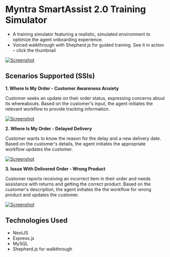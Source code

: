 # Myntra SmartAssist 2.0 Training Simulator

- A training simulator featuring a realistic, simulated environment to optimize the agent onboarding experience.
- Voiced walkthrough with Shepherd.js for guided training. See it in action – click the thumbnail

[![Screenshot](https://github.com/SandeepPoonia30/myntra-smartassist2-simulator/assets/79972124/425fac88-368e-4445-98b5-c8eeac2fff51)](https://www.youtube.com/watch?v=QCYIkCgSh8Y&list=PLb5SN1b1JnuN_BKyEeuBwIUHbxZbZYUMa)

## Scenarios Supported (SSIs)

**1. Where Is My Order - Customer Awareness Anxiety**

Customer seeks an update on their order status, expressing concerns about its whereabouts. Based on the customer's input, the agent initiates the relevant workflow to provide tracking information.

[![Screenshot](https://github.com/SandeepPoonia30/myntra-smartassist2-simulator/assets/79972124/f51c708a-7457-4ef1-9d9d-dbe551f771e1)](https://www.youtube.com/watch?v=W77l7FkQEzQ&list=PLb5SN1b1JnuN_BKyEeuBwIUHbxZbZYUMa&index=2)

**2. Where Is My Order - Delayed Delivery**

Customer wants to know the reason for the delay and a new delivery date. Based on the customer's details, the agent initiates the appropriate workflow updates the customer.

[![Screenshot](https://i9.ytimg.com/vi_webp/oi0iTFH4kbk/mq2.webp?sqp=CLD84bAG&rs=AOn4CLCBJ0ARRHlsmzOgcmY3OgSEIZmXEg)](https://www.youtube.com/watch?v=oi0iTFH4kbk&list=PLb5SN1b1JnuN_BKyEeuBwIUHbxZbZYUMa&index=3)

**3. Issue With Delivered Order - Wrong Product**

Customer reports receiving an incorrect item in their order and needs assistance with returns and getting the correct product. Based on the customer's description, the agent initiates the the workflow for wrong product and updates the customer.

[![Screenshot](https://i9.ytimg.com/vi_webp/p3d4hnB1mqQ/mq3.webp?sqp=CLD84bAG&rs=AOn4CLCy7TSZaF6fN2oVq_uzSljJwyCr9g)](https://www.youtube.com/watch?v=p3d4hnB1mqQ&list=PLb5SN1b1JnuN_BKyEeuBwIUHbxZbZYUMa&index=4)

## Technologies Used

- NextJS
- Express.js
- MySQL
- Shepherd.js for walkthrough
